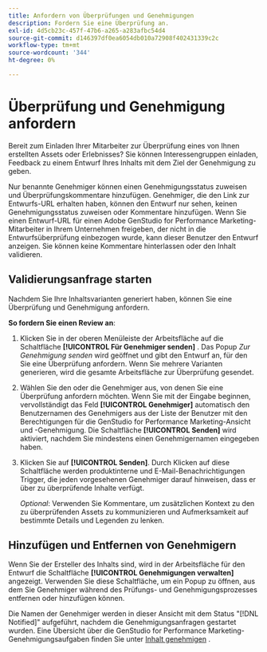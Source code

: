 ```yaml
---
title: Anfordern von Überprüfungen und Genehmigungen
description: Fordern Sie eine Überprüfung an.
exl-id: 4d5cb23c-457f-47b6-a265-a283afbc54d4
source-git-commit: d146397df0ea6054db010a72908f402431339c2c
workflow-type: tm+mt
source-wordcount: '344'
ht-degree: 0%

---
```


# Überprüfung und Genehmigung anfordern

Bereit zum Einladen Ihrer Mitarbeiter zur Überprüfung eines von Ihnen erstellten Assets oder Erlebnisses? Sie können Interessengruppen einladen, Feedback zu einem Entwurf Ihres Inhalts mit dem Ziel der Genehmigung zu geben.

Nur benannte Genehmiger können einen Genehmigungsstatus zuweisen und Überprüfungskommentare hinzufügen. Genehmiger, die den Link zur Entwurfs-URL erhalten haben, können den Entwurf nur sehen, keinen Genehmigungsstatus zuweisen oder Kommentare hinzufügen. Wenn Sie einen Entwurf-URL für einen Adobe GenStudio for Performance Marketing-Mitarbeiter in Ihrem Unternehmen freigeben, der nicht in die Entwurfsüberprüfung einbezogen wurde, kann dieser Benutzer den Entwurf anzeigen. Sie können keine Kommentare hinterlassen oder den Inhalt validieren.

## Validierungsanfrage starten

Nachdem Sie Ihre Inhaltsvarianten generiert haben, können Sie eine Überprüfung und Genehmigung anfordern.

**So fordern Sie einen Review an**:

1. Klicken Sie in der oberen Menüleiste der Arbeitsfläche auf die Schaltfläche **[!UICONTROL Für Genehmiger senden]** . Das Popup _Zur Genehmigung senden_ wird geöffnet und gibt den Entwurf an, für den Sie eine Überprüfung anfordern. Wenn Sie mehrere Varianten generieren, wird die gesamte Arbeitsfläche zur Überprüfung gesendet.

1. Wählen Sie den oder die Genehmiger aus, von denen Sie eine Überprüfung anfordern möchten. Wenn Sie mit der Eingabe beginnen, vervollständigt das Feld **[!UICONTROL Genehmiger]** automatisch den Benutzernamen des Genehmigers aus der Liste der Benutzer mit den Berechtigungen für die GenStudio for Performance Marketing-Ansicht und -Genehmigung. Die Schaltfläche **[!UICONTROL Senden]** wird aktiviert, nachdem Sie mindestens einen Genehmigernamen eingegeben haben.

1. Klicken Sie auf **[!UICONTROL Senden]**. Durch Klicken auf diese Schaltfläche werden produktinterne und E-Mail-Benachrichtigungen Trigger, die jeden vorgesehenen Genehmiger darauf hinweisen, dass er über zu überprüfende Inhalte verfügt.

   _Optional_: Verwenden Sie Kommentare, um zusätzlichen Kontext zu den zu überprüfenden Assets zu kommunizieren und Aufmerksamkeit auf bestimmte Details und Legenden zu lenken.

## Hinzufügen und Entfernen von Genehmigern

Wenn Sie der Ersteller des Inhalts sind, wird in der Arbeitsfläche für den Entwurf die Schaltfläche **[!UICONTROL Genehmigungen verwalten]** angezeigt. Verwenden Sie diese Schaltfläche, um ein Popup zu öffnen, aus dem Sie Genehmiger während des Prüfungs- und Genehmigungsprozesses entfernen oder hinzufügen können.

Die Namen der Genehmiger werden in dieser Ansicht mit dem Status &quot;[!DNL Notified]&quot; aufgeführt, nachdem die Genehmigungsanfragen gestartet wurden. Eine Übersicht über die GenStudio for Performance Marketing-Genehmigungsaufgaben finden Sie unter [Inhalt genehmigen](./approve-content.md) .
